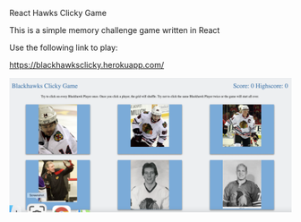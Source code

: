 React Hawks Clicky Game

This is a simple memory challenge game written in React


Use the following link to play:

  https://blackhawksclicky.herokuapp.com/  
  
  
  
<img src="public/images/Screen Shot 2021-04-06 at 7.13.39 PM.png">



